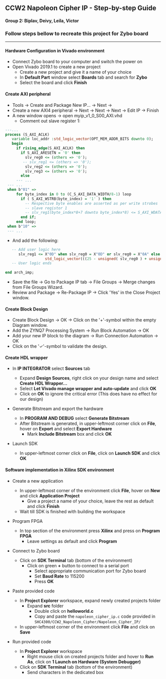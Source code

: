 ## CCW2 Napoleon Cipher IP - Step-by-step Guide
#### Group 2: Biplav, Deivy, Leila, Victor
 
### Follow steps bellow to recreate this project for Zybo board

---

#### Hardware Configuration in Vivado environment

- Connect Zybo board to your computer and switch the power on
- Open Vivado 2019.1 to create a new project
  - Create a new project and give it a name of your choice
  - In **Default Part** window select **Boards** tab and search for **Zybo**
  - Select the board and click **Finish**


#### Create AXI peripheral
 - Tools → Create and Package New IP... → Next → 
 - Create a new AXI4 peripheral → Next → Next → Next → Edit IP → Finish 
 - A new window opens → open myip_v1_0_S00_AXI.vhd
    - Comment out slave register 1:
 ```vhdl
 ---...
 process (S_AXI_ACLK)
	variable loc_addr :std_logic_vector(OPT_MEM_ADDR_BITS downto 0); 
	begin
	  if rising_edge(S_AXI_ACLK) then 
	    if S_AXI_ARESETN = '0' then
	      slv_reg0 <= (others => '0');
	     -- slv_reg1 <= (others => '0');
	      slv_reg2 <= (others => '0');
	      slv_reg3 <= (others => '0');
	    else 
      --- ...
  --- ...
  when b"01" =>
	  for byte_index in 0 to (C_S_AXI_DATA_WIDTH/8-1) loop
	    if ( S_AXI_WSTRB(byte_index) = '1' ) then
	      -- Respective byte enables are asserted as per write strobes                   
	      -- slave registor 1
	      -- slv_reg1(byte_index*8+7 downto byte_index*8) <= S_AXI_WDATA(byte_index*8+7 downto byte_index*8);
	    end if;
	  end loop;
  when b"10" =>
  --- ...
 ```
 - And add the following:
 ```vhdl
 	-- Add user logic here
	   slv_reg1 <= X"0D" when slv_reg0 = X"0D" or slv_reg0 = X"0A" else
                   std_logic_vector(((25 - unsigned( slv_reg0 ) + unsigned( slv_reg2)) mod 26) +97);
	-- User logic ends
  
end arch_imp;
 ```
 - Save the file → Go to Package IP tab → File Groups → Merge changes from File Groups Wizard.
 - Review and Package → Re-Package IP → Click 'Yes' in the Close Project window.
 
 
 #### Create Block Design
 - Create Block Design → OK → Click on the '+'-symbol within the empty Diagram window.
 - Add the ZYNQ7 Processing System → Run Block Automation → OK
 - Add your new IP block to the diagram → Run Connection Automation → OK
 - Click on the '✓'-symbol to validate the design.
 
 #### Create HDL wrapper  
 - In **IP INTEGRATOR** select **Sources** tab
    - Expand **Design Sources**, right click on your design name and select **Create HDL Wrapper...**
    - Select **Let Vivado manage wrapper and auto-update** and click **OK**
    - Click on **OK** to ignore the critical error (This does have no effect for our design)
 
- Generate Bitstream and export the hardware
  - In **PROGRAM AND DEBUG** select **Generate Bitstream**
  - After Bitstream is generated, in upper-leftmost corner click on **File**, hover on **Export** and select **Export Hardware**
    - Mark **Include Bitstream** box and click **OK**

- Launch SDK
  - In upper-leftmost corner click on **File**, click on **Launch SDK** and click **OK**


#### Software implementation in Xilinx SDK environment

- Create a new application
  - In upper-leftmost corner of the environment click **File**, hover on **New** and click **Application Project**
    - Give a project a name of your choice, leave the rest as default and click **Finish**
  - Wait till SDK is finished with building the workspace

- Program FPGA
  - In top section of the environment press **Xilinx** and press on **Program FPGA**
    - Leave settings as default and click **Program**

- Connect to Zybo board
  - Click on **SDK Terminal** tab (bottom of the environment)
    - Click on green **+** button to connect to a serial port
      - Select appropriate communication port for Zybo board
      - Set **Baud Rate** to 115200
      - Press **OK**

- Paste provided code
  - In **Project Explorer** workspace, expand newly created projects folder
    - Expand **src** folder
      - Double click on **helloworld.c**
      - Copy and paste the `napoleon_cipher_ip.c` code provided in `SHC4300/CCW2_Napoleon_Cipher/Napoleon_Cipher_IP/`
  - In upper-leftmost corner of the environment click **File** and click on **Save**

- Run provided code
  - In **Project Explorer** workspace
    - Right mouse click on created projects folder and hover to **Run As**, click on **1 Launch on Hardware (System Debugger)**
  - Click on **SDK Terminal** tab (bottom of the environment)
    - Send characters in the dedicated box
